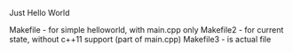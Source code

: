 Just Hello World

Makefile - for simple helloworld, with main.cpp only
Makefile2 - for current state, without c++11 support (part of main.cpp)
Makefile3 - is actual file

